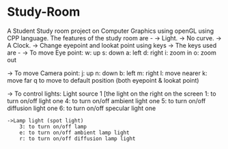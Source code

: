 # Study-Room
A Student Study room project on Computer Graphics using openGL using CPP language.
The features of the study room are  -
-> Light.
-> No curve.
-> A Clock.
-> Change eyepoint and lookat point using keys
-> The keys used are -
-> To move Eye point:
	w: up
	s: down
	a: left
	d: right
	i: zoom in
	o: zoom out

-> To move Camera point:
	j: up
	n: down
	b: left
	m: right
	l: move nearer
	k: move far
	q to move to default position (both eyepoint & lookat point)

-> To control lights:
	Light source 1 [the light on the right on the screen
		1: to turn on/off light one
		4: to turn on/off ambient light one
		5: to turn on/off diffusion light one
		6: to turn on/off specular light one

	->Lamp light (spot light)
		3: to turn on/off lamp
		e: to turn on/off ambient lamp light
		r: to turn on/off diffusion lamp light
	
